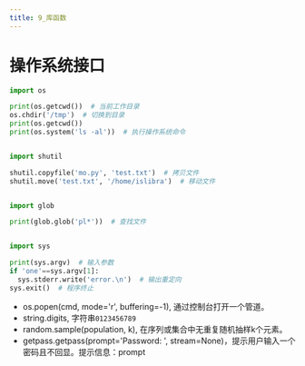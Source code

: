 ```yaml
---
title: 9_库函数
---
```


# 操作系统接口

```python
import os

print(os.getcwd())  # 当前工作目录
os.chdir('/tmp')  # 切换到目录
print(os.getcwd())
print(os.system('ls -al'))  # 执行操作系统命令


import shutil

shutil.copyfile('mo.py', 'test.txt')  # 拷贝文件
shutil.move('test.txt', '/home/islibra')  # 移动文件


import glob

print(glob.glob('pl*'))  # 查找文件


import sys

print(sys.argv)  # 输入参数
if 'one'==sys.argv[1]:
  sys.stderr.write('error.\n')  # 输出重定向
sys.exit()  # 程序终止
```

- os.popen(cmd, mode='r', buffering=-1), 通过控制台打开一个管道。
- string.digits, 字符串`0123456789`
- random.sample(population, k), 在序列或集合中无重复随机抽样k个元素。
- getpass.getpass(prompt='Password: ', stream=None)，提示用户输入一个密码且不回显。提示信息：prompt
